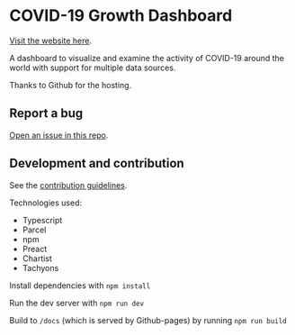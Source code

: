 # COVID-19 Growth Dashboard

[Visit the website here](https://www.covid19tracking.org).

A dashboard to visualize and examine the activity of COVID-19 around the world with support for multiple data sources.

Thanks to Github for the hosting.

## Report a bug

[Open an issue in this repo](https://github.com/jayrbolton/covid19-growth-dashboard/issues).

## Development and contribution

See the [contribution guidelines](CONTRIBUTING.md).

Technologies used:

* Typescript
* Parcel
* npm
* Preact
* Chartist
* Tachyons

Install dependencies with `npm install`

Run the dev server with `npm run dev`

Build to `/docs` (which is served by Github-pages) by running `npm run build`
